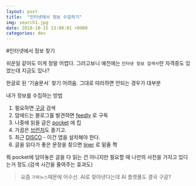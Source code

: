 ```yaml
---
layout: post
title:  "인터넷에서 정보 수집하기"
img: search1.jpg
date: 2018-10-15 13:00:01 +0900
categories: dev
---
```


#인터넷에서 정보 찾기

쉬운일 같아도 이게 정말 어렵다. 그러고보니 예전에는 `인터넷 정보 검색사`란 자격증도 있었는데 지금도 있나? 

한글로 된 '기술문서` 찾기 어려움. 그대로 따라하면 안되는 경우가 대부분

내가 정보를 수집하는 방법

1. 필요하면 [구글](www.google.com) 검색
2. 맘에드는 블로그를 발견하면 [feedly](feedly.com) 로 구독
3. 나중에 읽을 글은 [pocket](https://getpocket.com) 에 킵
4. 가끔은 [브런치](https://brunch.co.kr)도 즐기고.
5. 최근 [DISCO](https://m.disco.me/download) - 이건 앱을 설치해야 한다.
6. 글을 읽다가 좋은 문장을 찾으면 [liner](https://getliner.com/) 로 밑줄 쫙

뭐 pocket에 담아놓은 글을 다 읽는 건 아니지만 필요할 때 나만의 사전을 가지고 있다는거 정도.(검색 시간을 줄여주는 효과도)

> 요즘 `가짜뉴스`때문에 어수선. AI로 찾아낸다는데 AI 플랫폼도 결국 구글? 


